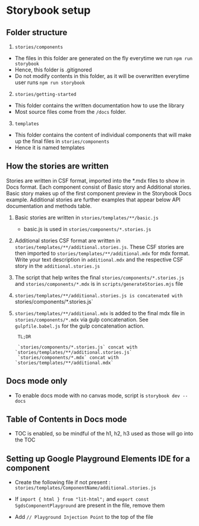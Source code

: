 # Storybook setup

## Folder structure

1. `stories/components`

- The files in this folder are generated on the fly everytime we run `npm run storybook`
- Hence, this folder is .gitignored
- Do not modify contents in this folder, as it will be overwritten everytime user runs `npm run storybook`

2. `stories/getting-started`

- This folder contains the written documentation how to use the library 
- Most source files come from the `/docs` folder. 

3. `templates`

- This folder contains the content of individual components that will make up the final files in `stories/components`
- Hence it is named templates

## How the stories are written

Stories are written in CSF format, imported into the *.mdx files to show in Docs format. 
Each component consist of Basic story and Additional stories. Basic story makes up of the first component preview in the Storybook Docs example. Additional stories are further examples that appear below API documentation and methods table.

1.  Basic stories are written in `stories/templates/**/basic.js`
    - basic.js is used in `stories/components/*.stories.js`
2.  Additional stories CSF format are written in `stories/templates/**/additional.stories.js`. These CSF stories are then imported to `stories/templates/**/additional.mdx` for mdx format. 
Write your text description in `additional.mdx` and the respective CSF story in the `additional.stories.js`
3. The script that help writes the final `stories/components/*.stories.js` and `stories/components/*.mdx` is in `scripts/generateStories.mjs` file
4. `stories/templates/**/additional.stories.js is concatenated with `stories/components/*.stories.js`
5. `stories/templates/**/additional.mdx` is added to the final mdx file in `stories/components/*.mdx` via gulp concatenation. See `gulpfile.babel.js` for the gulp concatenation action. 
   

        TL;DR

        `stories/components/*.stories.js` concat with `stories/templates/**/additional.stories.js` 
        `stories/components/*.mdx` concat with `stories/templates/**/additional.mdx` 

## Docs mode only 

- To enable docs mode with no canvas mode, script is  `storybook dev --docs`

## Table of Contents in Docs mode

- TOC is enabled, so be mindful of the h1, h2, h3 used as those will go into the TOC

## Setting up Google Playground Elements IDE for a component

- Create the following file if not present : `stories/templates/ComponentName/additional.stories.js`

- If `import { html } from "lit-html";` and `export const SgdsComponentPlayground` are present in the file, remove them

- Add `// Playground Injection Point` to the top of the file